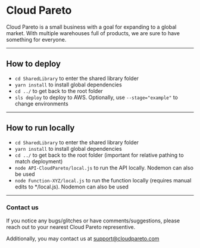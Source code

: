 # Cloud Pareto
Cloud Pareto is a small business with a goal for expanding to a global market. With multiple warehouses full of products, we are sure to have something for everyone.

---
## How to deploy
- `cd SharedLibrary` to enter the shared library folder
- `yarn install` to install global dependencies
- `cd ../` to get back to the root folder
- `sls deploy` to deploy to AWS. Optionally, use `--stage="example"` to change environments
---
## How to run locally
- `cd SharedLibrary` to enter the shared library folder
- `yarn install` to install global dependencies
- `cd ../` to get back to the root folder (important for relative pathing to match deployment)
- `node API-CloudPareto/local.js` to run the API locally. Nodemon can also be used
- `node Function-XYZ/local.js` to run the function locally (requires manual edits to */local.js). Nodemon can also be used
---
### Contact us
If you notice any bugs/glitches or have comments/suggestions, please reach out to your nearest Cloud Pareto representive.

Additionally, you may contact us at support@cloudpareto.com